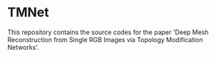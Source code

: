# TMNet
This repository contains the source codes for the paper 
'Deep Mesh Reconstruction from Single RGB Images via Topology Modification Networks'. 
